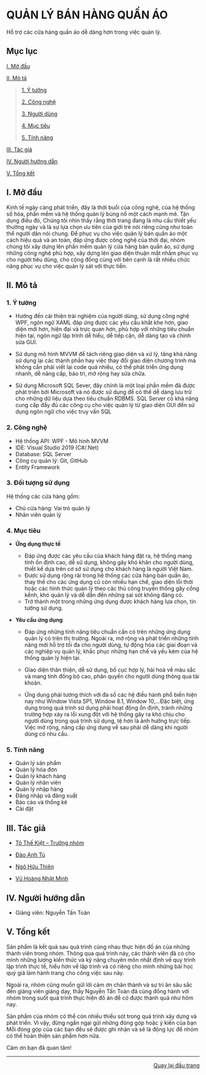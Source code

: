 ﻿<div id="Top"></div>

# QUẢN LÝ BÁN HÀNG QUẦN ÁO
Hỗ trợ các cửa hàng quần áo dễ dàng hơn trong việc quản lý.

## Mục lục

 [I. Mở đầu](#Modau)

 [II. Mô tả](#Mota)

> [1. Ý tưởng](#Ytuong)
>
> [2. Công nghệ](#Congnghe)
>
> [3. Người dùng](#Doituongsudung)
>
> [4. Mục tiêu](#Muctieu)
>
> [5. Tính năng](#Tinhnang)

[III. Tác giả](#Tacgia)

[IV. Người hướng dẫn](#Nguoihuongdan)

[V. Tổng kết](#Tongket)


<!-- MỞ ĐẦU -->
<div id="Modau"></div>

## I. Mở đầu
Kinh tế ngày càng phát triển, đây là thời buổi của công nghệ, của hệ thống số hóa, phần mềm và hệ thống quản lý bùng nổ một cách mạnh mẽ. Tận dụng điều đó, Chúng tôi nhìn thấy rằng thời trang đang là nhu cầu thiết yếu thường ngày và là sự lựa chọn ưu tiên của giới trẻ nói riêng cũng như toàn thể người dân nói chung. Để phục vụ cho việc quản lý bán quần áo một cách hiệu quả và an toàn, đáp ứng được công nghệ của thời đại, nhóm chúng tôi xây dựng lên phần mềm quản lý cửa hàng bán quần áo, sử dụng những công nghệ phù hợp, xây dựng lên giao diện thuận mắt nhằm phục vụ cho người tiêu dùng, cho cộng đồng cùng với bên cạnh là rất nhiều chức năng phục vụ cho việc quản lý sát với thực tiễn.


<!-- MÔ TẢ -->
<div id="Mota"></div>

## II. Mô tả

<!-- Ý TƯỞNG -->
<div id="Ytuong"></div>

### 1. Ý tưởng
* Hướng đến cải thiện trải nghiệm của người dùng, sử dụng công nghệ WPF, ngôn ngữ XAML đáp ứng được các yêu cầu khắt khe hơn, giao diện mới hơn, hiện đại và trực quan hơn, phù hợp với những tiêu chuẩn hiện tại, ngôn ngữ lập trình dễ hiểu, dễ tiếp cận, dễ dàng tạo và chỉnh sửa GUI.

* Sử dụng mô hình MVVM để tách riêng giao diện và xử lý, tăng khả năng sử dụng lại các thành phần hay việc thay đổi giao diện chương trình mà không cần phải viết lại code quá nhiều, có thể phát triển ứng dụng nhanh, dễ nâng cấp, bảo trì, mở rộng hay sửa chữa.

* Sử dụng Microsoft SQL Sever, đây chính là một loại phần mềm đã được phát triển bởi Microsoft và nó được sử dụng để có thể dễ dàng lưu trữ cho những dữ liệu dựa theo tiêu chuẩn RDBMS. SQL Server có khả năng cung cấp đầy đủ các công cụ cho việc quản lý từ giao diện GUI đến sử dụng ngôn ngữ cho việc truy vấn SQL


<div id="Congnghe"></div>

### 2. Công nghệ
* Hệ thống API: WPF - Mô hình MVVM
* IDE: Visual Studio 2019 (C#/.Net)
* Database: SQL Server
* Công cụ quản lý: Git, GitHub
* Entity Framework


<div id="Doituongsudung"></div>

### 3. Đối tượng sử dụng
Hệ thống các cửa hàng gồm:
* Chủ cửa hàng: Vai trò quản lý
* Nhân viên quản lý


<div id="Muctieu"></div>

### 4. Mục tiêu

 * <strong>Ứng dụng thực tế</strong>
 
    * Đáp ứng được các yêu cầu của khách hàng đặt ra, hệ thống mang tính ổn định cao, dễ sử dụng, không gây khó khăn cho người dùng, thiết kế dựa trên cơ sở sử dụng cho khách hàng là người Việt Nam.
    * Được sử dụng rộng rãi trong hệ thống các cửa hàng bán quần áo, thay thế cho các ứng dụng cũ còn nhiều hạn chế, giao diện lỗi thời hoặc các hình thức quản lý theo các thủ công truyền thống gây cồng kềnh, khó quản lý và dễ dẫn đến những sai sót không đáng có.
    * Trở thành một trong những ứng dụng được khách hàng lựa chọn, tin tưởng sử dụng.


 * <strong>Yêu cầu ứng dụng</strong>
 
    * Đáp ứng những tính năng tiêu chuẩn cần có trên những ứng dụng quản lý có trên thị trường. Ngoài ra, mở rộng và phát triển những tính năng mới hỗ trợ tối đa cho người dùng, tự động hóa các giai đoạn và các nghiệp vụ quản lý, khắc phục những hạn chế và yếu kém của hệ thống quản lý hiện tại.

    
    * Giao diện thân thiện, dễ sử dụng, bố cục hợp lý, hài hoà về màu sắc và mang tính đồng bộ cao, phân quyền cho người dùng thông qua tài khoản.
    
    * Ứng dụng phải tương thích với đa số các hệ điều hành phổ biến hiện nay như Window Vista SP1, Window 8.1, Window 10,...Đặc biệt, ứng dụng  trong quá trình sử dụng phải hoạt động ổn định, tránh những trường hợp xảy ra lỗi xung đột với hệ thống gây ra khó chịu cho người dùng trong quá trình sử dụng, tệ hơn là ảnh hưởng trực tiếp. Việc mở rộng, nâng cấp ứng dụng về sau phải dễ dàng khi người dùng có nhu cầu.


<div id="Tinhnang"></div>

### 5. Tính năng

  * Quản lý sản phẩm
  * Quản lý hóa đơn
  * Quản lý khách hàng
  * Quản lý nhân viên
  * Quản lý nhập hàng
  * Đăng nhập và đăng xuất
  * Báo cáo và thống kê
  * Cài đặt

<!-- TÁC GIẢ -->
<div id="Tacgia"></div>

## III. Tác giả

* [Tô Thế Kiệt – Trưởng nhóm](https://github.com/kiethongngu)

* [Đào Anh Tú](https://github.com/anhtu301003)

* [Ngô Hữu Thiên](https://github.com/takaesa)

* [Vũ Hoàng Nhật Minh](https://github.com/Minguml)


<!-- NGƯỜI HƯỚNG DẪN -->
<div id="Nguoihuongdan"></div>

## IV. Người hướng dẫn
* Giảng viên: Nguyễn Tấn Toàn



<!-- TỔNG KẾT -->
<div id="Tongket"></div>

## V. Tổng kết
Sản phẩm là kết quả sau quá trình cùng nhau thực hiện đồ án của những thành viên trong nhóm. Thông qua quá trình này, các thành viên đã có cho mình những lượng kiến thức và kỹ năng chuyên môn nhất định về quy trình lập trình thực tế, hiểu hơn về lập trình và có riêng cho mình những bài học quý giá làm hành trang cho công việc sau này.

Ngoài ra, nhóm cũng muốn gửi lời cảm ơn chân thành và sự tri ân sâu sắc đến giảng viên giảng dạy, thầy Nguyễn Tấn Toàn đã cùng đồng hành với nhóm trong suốt quá trình thực hiện đồ án để có được thành quả như hôm nay.

Sản phẩm của nhóm có thể còn nhiều thiếu sót trong quá trình xây dựng và phát triển. Vì vậy, đừng ngần ngại gửi những đóng góp hoặc ý kiến của bạn Mỗi đóng góp của các bạn đều sẽ được ghi nhận và sẽ là động lực để nhóm có thể hoàn thiện sản phẩm hơn nữa.

Cảm ơn bạn đã quan tâm!

---

<p align="right"><a href="#Top">Quay lại đầu trang</a></p>

